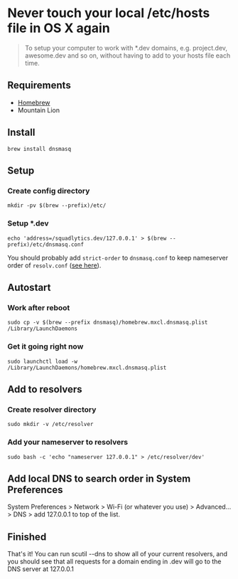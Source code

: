 # Never touch your local /etc/hosts file in OS X again

> To setup your computer to work with *.dev domains, e.g. project.dev, awesome.dev and so on, without having to add to your hosts file each time.

## Requirements

* [Homebrew](http://mxcl.github.io/homebrew/)
* Mountain Lion

## Install
```
brew install dnsmasq
```

## Setup

### Create config directory
```
mkdir -pv $(brew --prefix)/etc/
```

### Setup *.dev

```
echo 'address=/squadlytics.dev/127.0.0.1' > $(brew --prefix)/etc/dnsmasq.conf
```

You should probably add `strict-order` to `dnsmasq.conf` to keep nameserver order of `resolv.conf` ([see here](https://gist.github.com/drye/5387341)).

## Autostart

### Work after reboot
```
sudo cp -v $(brew --prefix dnsmasq)/homebrew.mxcl.dnsmasq.plist /Library/LaunchDaemons
```

### Get it going right now
```
sudo launchctl load -w /Library/LaunchDaemons/homebrew.mxcl.dnsmasq.plist
```

## Add to resolvers

### Create resolver directory
```
sudo mkdir -v /etc/resolver
```

### Add your nameserver to resolvers
```
sudo bash -c 'echo "nameserver 127.0.0.1" > /etc/resolver/dev'
```

## Add local DNS to search order in System Preferences

System Preferences > Network > Wi-Fi (or whatever you use) > Advanced... > DNS > add 127.0.0.1 to top of the list.

## Finished

That's it! You can run scutil --dns to show all of your current resolvers, and you should see that all requests for a domain ending in .dev will go to the DNS server at 127.0.0.1